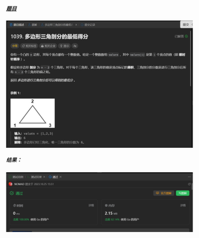 ##### [题目](https://leetcode.cn/problems/minimum-score-triangulation-of-polygon/description/)
![pic](img.png)
##### 结果：
![pic](result.png)